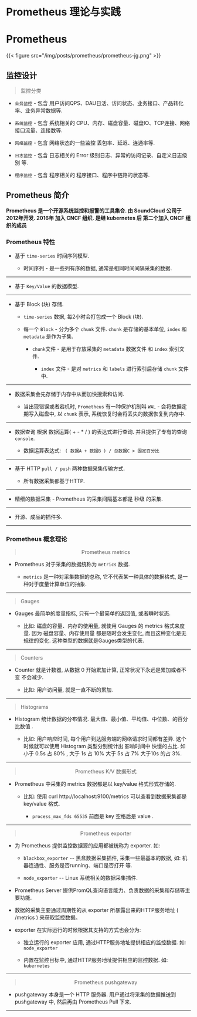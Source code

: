 # Prometheus 理论与实践



# Prometheus

{{< figure src="/img/posts/prometheus/prometheus-jg.png" >}}



## 监控设计

> 监控分类

* `业务监控` - 包含 用户访问QPS、DAU日活、访问状态、业务接口、产品转化率、业务异常数据等.

* `系统监控` - 包含 系统相关的 CPU、内存、磁盘容量、磁盘IO、TCP连接、网络接口流量、连接数等.

* `网络监控` - 包含 网络状态的一些监控 丢包率、延迟、连通率等.

* `日志监控` - 包含 日志相关的 Error 级别日志、异常的访问记录、自定义日志级别 等.

* `程序监控` - 包含 程序相关的 程序接口、程序中链路的状态等.



## Prometheus 简介


**Prometheus 是一个开源系统监控和报警的工具集合. 由 SoundCloud 公司于2012年开发. 2016年 加入 CNCF 组织. 是继 kubernetes 后 第二个加入 CNCF 组织的成员**



### Prometheus 特性


* 基于 `time-series` 时间序列模型.

  * 时间序列 - 是一些列有序的数据, 通常是相同时间间隔采集的数据.

---

* 基于 `Key/Value` 的数据模型.

---

* 基于 Block (块) 存储.

  * `time-series` 数据, 每2小时会打包成一个 Block (块).

  * 每一个 `Block` - 分为多个 `chunk` 文件. `chunk` 是存储的基本单位, `index` 和 `metadata` 是作为子集.

    * `chunk`文件 - 是用于存放采集的 `metadata` 数据文件 和 `index` 索引文件.

      * `index` 文件 - 是对 `metrics` 和 `labels` 进行索引后存储 `chunk` 文件中.

---

* 数据采集会先存储于内存中从而加快搜索和访问.

  * 当出现错误或者宕机时, `Prometheus` 有一种保护机制叫 `WAL` - 会将数据定期写入磁盘中, 以 `chunk` 表示, 系统恢复时会将丢失的数据恢复到内存中.

---

* 数据查询 根据 数据运算( + - * / ) 的表达式进行查询. 并且提供了专有的查询 `console`. 

  * 数据运算表达式: ` ( 数据A + 数据B ) / 总数据C > 固定百分比` 

---

* 基于 HTTP  `pull / push` 两种数据采集传输方式.

  * 所有数据采集都基于HTTP.

---

* 精细的数据采集 - Prometheus 的采集间隔基本都是 秒级 的采集.


---

* 开源、成品的插件多.

---



### Prometheus 概念理论 



> <center>Prometheus metrics</center>


* Prometheus 对于采集的数据统称为 `metrics` 数据.

  * `metrics` 是一种对采集数据的总称, 它不代表某一种具体的数据格式, 是一种对于度量计算单位的抽象.


---


> Gauges 


* Gauges 最简单的度量指标, 只有一个最简单的返回值, 或者瞬时状态. 

  * 比如: 磁盘的容量、内存的使用量, 就使用 Gauges 的 metrics 格式来度量.  因为 磁盘容量、内存使用量 都是随时会发生变化, 而且这种变化是无规律的变化. 这种类型的数据就是Gauges类型的代表.


---


> Counters


* Counter 就是计数器, 从数据 0 开始累加计算, 正常状况下永远是累加或者不变 不会减少. 

  * 比如: 用户访问量, 就是一直不断的累加.

---


> Histograms

* Histogram 统计数据的分布情况. 最大值、最小值、平均值、中位数、的百分比数值 . 

  * 比如: 用户响应时间, 每个用户到达服务端的网络请求时间都有差异. 这个时候就可以使用 Histogram 类型分别统计出 影响时间中 快慢的占比. 如 小于 0.5s 占 80% , 大于 1s 占 10%  大于 5s 占 7% 大于10s 的占 3%.  




---



> <center>Prometheus K/V 数据形式</center>

* Prometheus 中采集的 metrics 数据都是以 key/value 格式形式存储的.

  * 比如: 使用 curl http://localhost:9100/metrics  可以查看到数据采集都是 key/value 格式. 

    * `process_max_fds 65535` 前面是 key 空格后是 value .



---



> <center>Prometheus exporter</center> 


* 为 Prometheus 提供监控数据源的应用都被统称为 exporter. 如:

  * `blackbox_exporter` -- 黑盒数据采集插件, 采集一些最基本的数据, 如: 机器连通性、服务是否running、端口是否打开 等.

  * `node_exporter` -- Linux 系统相关的数据采集插件. 


* Prometheus Server 提供PromQL查询语言能力、负责数据的采集和存储等主要功能.

* 数据的采集主要通过周期性的从 exporter 所暴露出来的HTTP服务地址 ( /metrics ) 来获取监控数据。

* exporter 在实际运行的时候根据其支持的方式也会分为:

  * 独立运行的 exporter 应用, 通过HTTP服务地址提供相应的监控数据. 如: `node_exporter`

  * 内置在监控目标中, 通过HTTP服务地址提供相应的监控数据. 如: `kubernetes`


---

> <center>Prometheus pushgateway</center>


* pushgateway 本身是一个 HTTP 服务器. 用户通过将采集的数据推送到 pushgateway 中, 然后再由 Prometheus Pull 下来.


---






